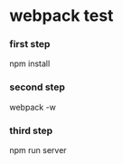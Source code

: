 # webpack test
### first step

 npm install
 
 ### second step
 
 webpack -w
 
 ### third step
 
 npm run server

